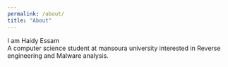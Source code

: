 ```yaml
---
permalink: /about/
title: "About"
---
```

I am Haidy Essam<br>
A computer science student at mansoura university interested in Reverse engineering and Malware analysis. 